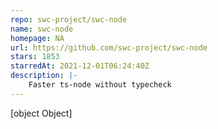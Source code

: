 ```yaml
---
repo: swc-project/swc-node
name: swc-node
homepage: NA
url: https://github.com/swc-project/swc-node
stars: 1853
starredAt: 2021-12-01T06:24:40Z
description: |-
    Faster ts-node without typecheck
---
```


[object Object]

